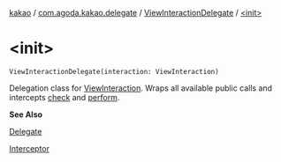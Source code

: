[kakao](../../index.md) / [com.agoda.kakao.delegate](../index.md) / [ViewInteractionDelegate](index.md) / [&lt;init&gt;](./-init-.md)

# &lt;init&gt;

`ViewInteractionDelegate(interaction: ViewInteraction)`

Delegation class for [ViewInteraction](#).
Wraps all available public calls and intercepts [check](check.md) and [perform](perform.md).

**See Also**

[Delegate](../-delegate/index.md)

[Interceptor](../../com.agoda.kakao.intercept/-interceptor/index.md)

